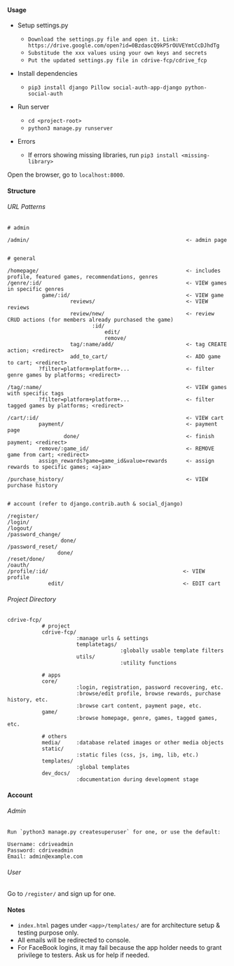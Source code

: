 #### Usage
- Setup settings.py
  - `Download the settings.py file and open it. Link:   https://drive.google.com/open?id=0BzdascQ9kP5rOUVEYmtCcDJhdTg`
  - `Substitude the xxx values using your own keys and secrets`
  - `Put the updated settings.py file in cdrive-fcp/cdrive_fcp`

- Install dependencies
  - `pip3 install django Pillow social-auth-app-django python-social-auth`   

- Run server
  - `cd <project-root>`  
  - `python3 manage.py runserver`  

- Errors
  - If errors showing missing libraries, run `pip3 install <missing-library>`

Open the browser, go to `localhost:8000`.

#### Structure

###### URL Patterns

```
# admin

/admin/                                                  <- admin page


# general

/homepage/                                               <- includes profile, featured games, recommendations, genres
/genre/:id/                                              <- VIEW games in specific genres
           game/:id/                                     <- VIEW game
                    reviews/                             <- VIEW reviews
                    review/new/                          <- review CRUD actions (for members already purchased the game)
                           :id/
                               edit/
                               remove/
                    tag/:name/add/                       <- tag CREATE action; <redirect>
                    add_to_cart/                         <- ADD game to cart; <redirect>
          ?filter=platform+platform+...                  <- filter genre games by platforms; <redirect>
          
/tag/:name/                                              <- VIEW games with specific tags
          ?filter=platform+platform+...                  <- filter tagged games by platforms; <redirect>

/cart/:id/                                               <- VIEW cart
          payment/                                       <- payment page
                  done/                                  <- finish payment; <redirect>
          remove/:game_id/                               <- REMOVE game from cart; <redirect>
          assign_rewards?game=game_id&value=rewards      <- assign rewards to specific games; <ajax>

/purchase_history/                                       <- VIEW purchase history


# account (refer to django.contrib.auth & social_django)

/register/
/login/
/logout/
/password_change/
                 done/
/password_reset/
                done/
/reset/done/
/oauth/
/profile/:id/                                           <- VIEW profile
             edit/                                      <- EDIT cart
```

###### Project Directory

```
cdrive-fcp/
           # project
           cdrive-fcp/
                      :manage urls & settings
                      templatetags/
                                    :globally usable template filters
                      utils/
                                    :utility functions
       
           # apps
           core/
                      :login, registration, password recovering, etc.
                      :browse/edit profile, browse rewards, purchase history, etc.
                      :browse cart content, payment page, etc.
           game/
                      :browse homepage, genre, games, tagged games, etc.
       
           # others
           media/     :database related images or other media objects
           static/
                      :static files (css, js, img, lib, etc.)
           templates/
                      :global templates
           dev_docs/
                      :documentation during development stage
```

#### Account

###### Admin

```
Run `python3 manage.py createsuperuser` for one, or use the default:

Username: cdriveadmin
Password: cdriveadmin
Email: admin@example.com
```

###### User

Go to `/register/` and sign up for one.

#### Notes

- `index.html` pages under `<app>/templates/` are for architecture setup & testing purpose only.
- All emails will be redirected to console.
- For FaceBook logins, it may fail because the app holder needs to grant privilege to testers. Ask us for help if needed.



